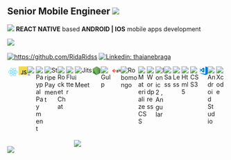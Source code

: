 
<article class="markdown-body entry-content container-lg f5" itemprop="text">

 <h1>Senior Mobile Engineer <img src="https://camo.githubusercontent.com/63371d36886ee658f5a97401f393e1ab1684b2fd3de674b8f5efc7d410b2a3d0/68747470733a2f2f6d656469612e67697068792e636f6d2f6d656469612f57556c706c634d704f43456d5447427442572f67697068792e676966" width="30" data-canonical-src="https://media.giphy.com/media/WUlplcMpOCEmTGBtBW/giphy.gif" style="max-width:100%;"></h1>

<p><img height="20" src="https://reactstrap.github.io/assets/logo.png"> <strong>REACT NATIVE</strong> based <strong>ANDROID | IOS</strong> mobile apps development<p>
 <a href="https://github.com/RidaRidss?tab=followers"><img src="https://img.shields.io/github/followers/RidaRidss.svg?style=social&label=Follow&maxAge=2592000t"></a>
  
<a href="https://github.com/RidaRidss"><img src="https://camo.githubusercontent.com/df7a1bc0a2c64e6aba4416591020ae05f08d313c2cd608fda62e2f16ba88730f/68747470733a2f2f6b6f6d617265762e636f6d2f67687076632f3f757365726e616d653d52696461526964737326636f6c6f723d646331343363" alt="https://github.com/RidaRidss" data-canonical-src="https://github.com/RidaRidss" style="max-width:100%;"></a>
  <a href="https://www.linkedin.com/in/rida-bilgrami-05537a6a/"><img src="https://img.shields.io/badge/-Rida Bilgrami-blue?style=flat-square&amp;logo=Linkedin&amp;logoColor=white&amp;link=https://www.linkedin.com/in/rida-bilgrami-05537a6a/" alt="Linkedin: thaianebraga"></a>
<p><a target="_blank" rel="noopener noreferrer" href="https://raw.githubusercontent.com/github/explore/80688e429a7d4ef2fca1e82350fe8e3517d3494d/topics/react/react.png"><img align="left" alt="React" width="26px" src="https://raw.githubusercontent.com/github/explore/80688e429a7d4ef2fca1e82350fe8e3517d3494d/topics/react/react.png" style="max-width:100%;"></a></p>
 <p><a target="_blank" rel="noopener noreferrer" href="https://raw.githubusercontent.com/github/explore/80688e429a7d4ef2fca1e82350fe8e3517d3494d/topics/javascript/javascript.png"><img align="left" alt="JavaScript" width="20px" src="https://raw.githubusercontent.com/github/explore/80688e429a7d4ef2fca1e82350fe8e3517d3494d/topics/javascript/javascript.png" style="max-width:100%;"></a></p>
  <p><a target="_blank" rel="noopener noreferrer" href="https://marketplace.magento.com/media/catalog/product/cache/adc9a2293be371a515eb30a463d80c57/2/0/2051_v1.jpg"><img align="left" alt="Braintree Payment" width="20px" height="20px" src="https://marketplace.magento.com/media/catalog/product/cache/adc9a2293be371a515eb30a463d80c57/2/0/2051_v1.jpg" style="max-width:100%;"></a></p>
   <p><a target="_blank" rel="noopener noreferrer" href="https://www.paypalobjects.com/webstatic/icon/pp258.png"><img align="left" alt="Paypal Payment" width="20px" src="https://www.paypalobjects.com/webstatic/icon/pp258.png" style="max-width:100%;"></a></p>
    <p><a target="_blank" rel="noopener noreferrer" href="https://cdn.learnwoo.com/wp-content/uploads/2016/11/Payment-Gateway_Stripe.png"><img align="left" alt="StripePayment" width="30px" src="https://cdn.learnwoo.com/wp-content/uploads/2016/11/Payment-Gateway_Stripe.png" style="max-width:100%;"></a></p>
  <p><a target="_blank" rel="noopener noreferrer" href="https://subak.ovh/content/images/2018/06/rocketchat.jpg"><img align="left" alt="Rocket Chat" width="20px" src="https://subak.ovh/content/images/2018/06/rocketchat.jpg" style="max-width:100%;"></a></p>
 <p><a target="_blank" rel="noopener noreferrer" href="https://yt3.ggpht.com/ytc/AKedOLRt1d4p7bPylasq_66BIC8-k3hkyVjJ2JICQITK=s900-c-k-c0x00ffffff-no-rj"><img align="left" alt="Flutter" width="20px" src="https://yt3.ggpht.com/ytc/AKedOLRt1d4p7bPylasq_66BIC8-k3hkyVjJ2JICQITK=s900-c-k-c0x00ffffff-no-rj" style="max-width:100%;"></a></p>
   <p><a target="_blank" rel="noopener noreferrer" href="https://jitsi.org/wp-content/uploads/2020/04/Jitsi_opengraph.jpg"><img align="left" alt="Jitsi Meet" width="40px" src="https://jitsi.org/wp-content/uploads/2020/04/Jitsi_opengraph.jpg" style="max-width:100%;"></a></p>
 <p><a target="_blank" rel="noopener noreferrer" href="https://raw.githubusercontent.com/github/explore/80688e429a7d4ef2fca1e82350fe8e3517d3494d/topics/nodejs/nodejs.png"><img align="left" alt="Node.js" width="20px" src="https://raw.githubusercontent.com/github/explore/80688e429a7d4ef2fca1e82350fe8e3517d3494d/topics/nodejs/nodejs.png" style="max-width:100%;"></a></p>
 <p><a target="_blank" rel="noopener noreferrer" href="https://spng.subpng.com/20180616/up/kisspng-gulp-js-npm-grunt-node-js-javascript-gulp-5b25612b5eb404.5000306615291763633879.jpg"><img align="left" alt="Gulp" width="26px" src="https://spng.subpng.com/20180616/up/kisspng-gulp-js-npm-grunt-node-js-javascript-gulp-5b25612b5eb404.5000306615291763633879.jpg" style="max-width:100%;"></a></p>
 <p><a target="_blank" rel="noopener noreferrer" href="https://raw.githubusercontent.com/github/explore/80688e429a7d4ef2fca1e82350fe8e3517d3494d/topics/git/git.png"><img align="left" alt="Git" width="20px" src="https://raw.githubusercontent.com/github/explore/80688e429a7d4ef2fca1e82350fe8e3517d3494d/topics/git/git.png" style="max-width:100%;"></a></p>
  <p><a target="_blank" rel="noopener noreferrer" href="https://blog.robomongo.org/content/images/2017/06/robomongo-mongo34-uppercase-wider.png"><img align="left" alt="Robomongo" width="40px" src="https://blog.robomongo.org/content/images/2017/06/robomongo-mongo34-uppercase-wider.png" style="max-width:100%;"></a></p>
 <p><a target="_blank" rel="noopener noreferrer" href="https://colinstodd.com/images/posts/matcss-min.png"><img align="left" alt="Materialize CSS" width="20px" src="https://colinstodd.com/images/posts/matcss-min.png" style="max-width:100%;"></a></p>
 <p><a target="_blank" rel="noopener noreferrer" href="https://research.reading.ac.uk/act/wp-content/uploads/sites/2/icons/wordpress.png"><img align="left" alt="Wordpress" width="20px" src="https://research.reading.ac.uk/act/wp-content/uploads/sites/2/icons/wordpress.png" style="max-width:100%;"></a></p>
 <p><a target="_blank" rel="noopener noreferrer" href="https://miro.medium.com/max/393/1*HKGZTa67k5lZTQ007WzWVg.png"><img align="left" alt="Ionic 2 , Angular" width="20px" src="https://miro.medium.com/max/393/1*HKGZTa67k5lZTQ007WzWVg.png" style="max-width:100%;"></a></p>
 <p><a target="_blank" rel="noopener noreferrer" href="https://miro.medium.com/max/512/1*9U1toerFxB8aiFRreLxEUQ.png"><img align="left" alt="Sass" width="20px" src="https://miro.medium.com/max/512/1*9U1toerFxB8aiFRreLxEUQ.png" style="max-width:100%;"></a></p>
 <p><a target="_blank" rel="noopener noreferrer" href="https://lesscss.org/public/img/less_logo.png"><img align="left" alt="Less" width="20px" src="https://lesscss.org/public/img/less_logo.png" style="max-width:100%;"></a></p>
 <p><a target="_blank" rel="noopener noreferrer" href="https://upload.wikimedia.org/wikipedia/commons/thumb/6/61/HTML5_logo_and_wordmark.svg/1200px-HTML5_logo_and_wordmark.svg.png"><img align="left" alt="Html5" width="20px" src="https://upload.wikimedia.org/wikipedia/commons/thumb/6/61/HTML5_logo_and_wordmark.svg/1200px-HTML5_logo_and_wordmark.svg.png" style="max-width:100%;"></a></p>
 <p><a target="_blank" rel="noopener noreferrer" href="https://cdn.freelogovectors.net/wp-content/uploads/2020/04/css-3-logo.png"><img align="left" alt="CSS3" width="20px" src="https://cdn.freelogovectors.net/wp-content/uploads/2020/04/css-3-logo.png" style="max-width:100%;"></a></p>
<p><a target="_blank" rel="noopener noreferrer" href="https://raw.githubusercontent.com/github/explore/80688e429a7d4ef2fca1e82350fe8e3517d3494d/topics/visual-studio-code/visual-studio-code.png"><img align="left" alt="Visual Studio Code" width="20px" src="https://raw.githubusercontent.com/github/explore/80688e429a7d4ef2fca1e82350fe8e3517d3494d/topics/visual-studio-code/visual-studio-code.png" style="max-width:100%;"></a></p>
 <p><a target="_blank" rel="noopener noreferrer" href="https://miro.medium.com/max/1347/1*SDw6CzFHDnCzdW-wckN9xg.png"><img align="left" alt="Android Studio" width="20px" src="https://miro.medium.com/max/1347/1*SDw6CzFHDnCzdW-wckN9xg.png" style="max-width:100%;"></a></p>
 <p><a target="_blank" rel="noopener noreferrer" href="https://is3-ssl.mzstatic.com/image/thumb/Purple115/v4/ec/70/a6/ec70a6ff-fbbb-f924-0b05-cfa0028e3269/Xcode-85-220-0-4-2x.png/1200x630bb.png"><img align="left" alt="Xcode" width="20px" src="https://is3-ssl.mzstatic.com/image/thumb/Purple115/v4/ec/70/a6/ec70a6ff-fbbb-f924-0b05-cfa0028e3269/Xcode-85-220-0-4-2x.png/1200x630bb.png" style="max-width:100%;"></a></p>
  <br/><br/>    <br/><br/>    <br/><br/>    <br/><br/>    <br/><br/>  
 <a href="https://github.com/RidaRidss?tab=repositories">
<img align="right" src="https://github-readme-stats.vercel.app/api/wakatime?username=willianrod&layout=compact" width="350"></a>


<a href="https://github.com/RidaRidss?tab=repositories"><img  src="https://github-readme-stats.vercel.app/api?username=RidaRidss&count_private=true&show_icons=true&show_icons=true&hide=contribs,issues&include_all_commits=true&theme=graywhite" width="450"></a>

<!-- <a href="https://www.linkedin.com/in/rida-bilgrami-05537a6a/" rel="nofollow"><strong>Linked In</strong></a> -->


</article>
